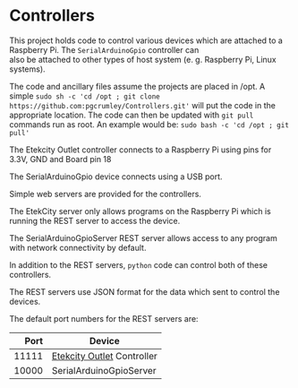# Controllers

This project holds code to control various devices which are
attached to a Raspberry Pi.  The `SerialArduinoGpio` controller can  
also be attached to other types of host system (e. g. Raspberry Pi, Linux systems).

The code and ancillary files assume the projects are placed in /opt.  A simple 
  `sudo sh -c 'cd /opt ; git clone https://github.com:pgcrumley/Controllers.git'`
will put the code in the appropriate location.
The code can then be updated with `git pull` commands run as root.
An example would be: `sudo bash -c 'cd /opt ; git pull'`
  
The Etekcity Outlet controller connects to a Raspberry Pi using pins for 3.3V, GND and Board pin 18

The SerialArduinoGpio device connects using a USB port.
    
Simple web servers are provided for the controllers.

The EtekCity server 
only allows programs on the Raspberry Pi which is running the REST server to 
access the device.  

The SerialArduinoGpioServer REST server allows access to any program with
network connectivity by default.

In addition to the REST servers, `python` code can control both of these controllers.

The REST servers use JSON format for the data which sent to control
the devices.  

The default port numbers for the REST servers are:

  Port | Device
  -----: | -------
  11111 | [Etekcity Outlet](./Etekcity/) Controller
  10000 | SerialArduinoGpioServer
  
  
